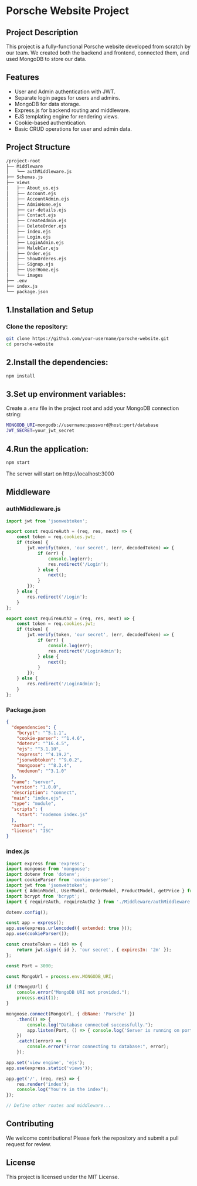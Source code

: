 # Porsche Website Project

## Project Description

This project is a fully-functional Porsche website developed from scratch by our team. We created both the backend and frontend, connected them, and used MongoDB to store our data.

## Features

- User and Admin authentication with JWT.
- Separate login pages for users and admins.
- MongoDB for data storage.
- Express.js for backend routing and middleware.
- EJS templating engine for rendering views.
- Cookie-based authentication.
- Basic CRUD operations for user and admin data.

## Project Structure

```bash
/project-root
├── Middleware
│   └── authMiddleware.js
├── Schemas.js
├── views
│   ├── About_us.ejs
│   ├── Account.ejs
│   ├── AccountAdmin.ejs
│   ├── AdminHome.ejs
│   ├── car-details.ejs
│   ├── Contact.ejs
│   ├── CreateAdmin.ejs
│   ├── DeleteOrder.ejs
│   ├── index.ejs
│   ├── Login.ejs
│   ├── LoginAdmin.ejs
│   ├── MalekCar.ejs
│   ├── Order.ejs
│   ├── ShowOrderes.ejs
│   ├── Signup.ejs
│   ├── UserHome.ejs
│   └── images
├── .env
├── index.js
└── package.json
```
## 1.Installation and Setup

### Clone the repository:
```bash
git clone https://github.com/your-username/porsche-website.git
cd porsche-website
```
## 2.Install the dependencies:
```bash
npm install
```
## 3.Set up environment variables:
Create a .env file in the project root and add your MongoDB connection string:
```bash
MONGODB_URI=mongodb://username:password@host:port/database
JWT_SECRET=your_jwt_secret
```
## 4.Run the application:
```bash
npm start
```
The server will start on http://localhost:3000

## Middleware
### authMiddleware.js
```javascript
import jwt from 'jsonwebtoken';

export const requireAuth = (req, res, next) => {
    const token = req.cookies.jwt;
    if (token) {
        jwt.verify(token, 'our secret', (err, decodedToken) => {
            if (err) {
                console.log(err);
                res.redirect('/Login');
            } else {
                next();
            }
        });
    } else {
        res.redirect('/Login');
    }
};

export const requireAuth2 = (req, res, next) => {
    const token = req.cookies.jwt;
    if (token) {
        jwt.verify(token, 'our secret', (err, decodedToken) => {
            if (err) {
                console.log(err);
                res.redirect('/LoginAdmin');
            } else {
                next();
            }
        });
    } else {
        res.redirect('/LoginAdmin');
    }
};
```
### Package.json
```json
{
  "dependencies": {
    "bcrypt": "^5.1.1",
    "cookie-parser": "^1.4.6",
    "dotenv": "^16.4.5",
    "ejs": "^3.1.10",
    "express": "^4.19.2",
    "jsonwebtoken": "^9.0.2",
    "mongoose": "^8.3.4",
    "nodemon": "^3.1.0"
  },
  "name": "server",
  "version": "1.0.0",
  "description": "connect",
  "main": "index.ejs",
  "type": "module",
  "scripts": {
    "start": "nodemon index.js"
  },
  "author": "",
  "license": "ISC"
}
```

### index.js

```javascript
import express from 'express';
import mongoose from 'mongoose';
import dotenv from 'dotenv';
import cookieParser from 'cookie-parser';
import jwt from 'jsonwebtoken';
import { AdminModel, UserModel, OrderModel, ProductModel, getPrice } from './Schemas.js';
import bcrypt from 'bcrypt';
import { requireAuth, requireAuth2 } from './Middleware/authMiddleware.js';

dotenv.config();

const app = express();
app.use(express.urlencoded({ extended: true }));
app.use(cookieParser());

const createToken = (id) => {
    return jwt.sign({ id }, 'our secret', { expiresIn: '2m' });
};

const Port = 3000;

const MongoUrl = process.env.MONGODB_URI;

if (!MongoUrl) {
    console.error("MongoDB URI not provided.");
    process.exit(1);
}

mongoose.connect(MongoUrl, { dbName: 'Porsche' })
    .then(() => {
        console.log("Database connected successfully.");
        app.listen(Port, () => { console.log('Server is running on port', Port); });
    })
    .catch((error) => {
        console.error("Error connecting to database:", error);
    });

app.set('view engine', 'ejs');
app.use(express.static('views'));

app.get('/', (req, res) => {
    res.render('index');
    console.log("You're in the index");
});

// Define other routes and middleware...

```
## Contributing
We welcome contributions! Please fork the repository and submit a pull request for review.

## License
This project is licensed under the MIT License.

